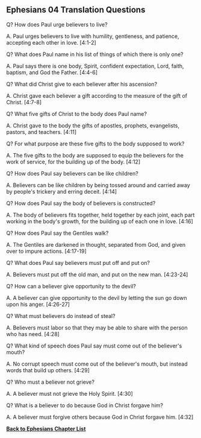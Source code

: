 ## Ephesians 04 Translation Questions ##

Q? How does Paul urge believers to live?

A. Paul urges believers to live with humility, gentleness, and patience, accepting each other in love. [4:1-2]

Q? What does Paul name in his list of things of which there is only one?

A. Paul says there is one body, Spirit, confident expectation, Lord, faith, baptism, and God the Father. [4:4-6]

Q? What did Christ give to each believer after his ascension?

A. Christ gave each believer a gift according to the measure of the gift of Christ. [4:7-8]

Q? What five gifts of Christ to the body does Paul name?

A. Christ gave to the body the gifts of apostles, prophets, evangelists, pastors, and teachers. [4:11]

Q? For what purpose are these five gifts to the body supposed to work?

A. The five gifts to the body are supposed to equip the believers for the work of service, for the building up of the body. [4:12]

Q? How does Paul say believers can be like children?

A. Believers can be like children by being tossed around and carried away by people's trickery and erring deceit. [4:14]

Q? How does Paul say the body of believers is constructed?

A. The body of believers fits together, held together by each joint, each part working in the body's growth, for the building up of each one in love. [4:16]

Q? How does Paul say the Gentiles walk?

A. The Gentiles are darkened in thought, separated from God, and given over to impure actions. [4:17-19]

Q? What does Paul say believers must put off and put on?

A. Believers must put off the old man, and put on the new man. [4:23-24]

Q? How can a believer give opportunity to the devil?

A. A believer can give opportunity to the devil by letting the sun go down upon his anger. [4:26-27]

Q? What must believers do instead of steal?

A. Believers must labor so that they may be able to share with the person who has need. [4:28]

Q? What kind of speech does Paul say must come out of the believer's mouth?

A. No corrupt speech must come out of the believer's mouth, but instead words that build up others. [4:29]

Q? Who must a believer not grieve?

A. A believer must not grieve the Holy Spirit. [4:30]

Q? What is a believer to do because God in Christ forgave him?

A. A believer must forgive others because God in Christ forgave him. [4:32]

__[Back to Ephesians Chapter List](./)__

